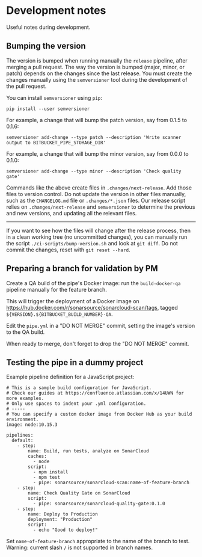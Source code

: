 Development notes
=================

Useful notes during development.

Bumping the version
-------------------

The version is bumped when running manually the `release` pipeline, after merging a pull request.
The way the version is bumped (major, minor, or patch) depends on the changes since the last release.
You must create the changes manually using the `semversioner` tool during the development of the pull request.

You can install `semversioner` using `pip`:

    pip install --user semversioner

For example, a change that will bump the patch version, say from 0.1.5 to 0.1.6:

    semversioner add-change --type patch --description 'Write scanner output to BITBUCKET_PIPE_STORAGE_DIR'

For example, a change that will bump the minor version, say from 0.0.0 to 0.1.0:

    semversioner add-change --type minor --description 'Check quality gate'

Commands like the above create files in `.changes/next-release`. Add those
files to version control. Do not update the version in other files manually,
such as the `CHANGELOG.md` file or `.changes/*.json` files. Our release
script relies on `.changes/next-release` and `semversioner` to determine
the previous and new versions, and updating all the relevant files.

---

If you want to see how the files will change after the release process,
then in a clean working tree (no uncommitted changes), you can manually run
the script `./ci-scripts/bump-version.sh` and look at `git diff`.
Do not commit the changes, reset with `git reset --hard`.

Preparing a branch for validation by PM
---------------------------------------

Create a QA build of the pipe's Docker image:
run the `build-docker-qa` pipeline manually for the feature branch.

This will trigger the deployment of a Docker image on https://hub.docker.com/r/sonarsource/sonarcloud-scan/tags,
tagged `${VERSION}.${BITBUCKET_BUILD_NUMBER}-QA`.

Edit the `pipe.yml` in a "DO NOT MERGE" commit,
setting the image's version to the QA build.

When ready to merge, don't forget to drop the "DO NOT MERGE" commit.

Testing the pipe in a dummy project
-----------------------------------

Example pipeline definition for a JavaScript project:

    # This is a sample build configuration for JavaScript.
    # Check our guides at https://confluence.atlassian.com/x/14UWN for more examples.
    # Only use spaces to indent your .yml configuration.
    # -----
    # You can specify a custom docker image from Docker Hub as your build environment.
    image: node:10.15.3

    pipelines:
      default:
        - step:
            name: Build, run tests, analyze on SonarCloud
            caches:
              - node
            script:
              - npm install
              - npm test
              - pipe: sonarsource/sonarcloud-scan:name-of-feature-branch
        - step:
            name: Check Quality Gate on SonarCloud
            script:
              - pipe: sonarsource/sonarcloud-quality-gate:0.1.0
        - step:
            name: Deploy to Production
            deployment: "Production"
            script:
              - echo "Good to deploy!"

Set `name-of-feature-branch` appropriate to the name of the branch to test.
Warning: current slash `/` is not supported in branch names.
